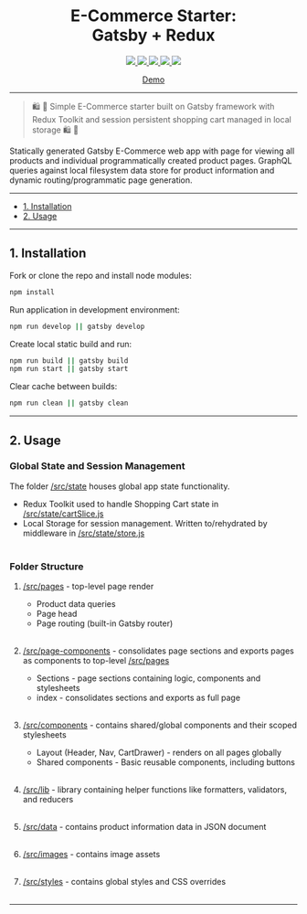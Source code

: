 <p align="center">

<h1 align="center">E-Commerce Starter:<br/>Gatsby + Redux</h1>

<p align="center">
  <a href="https://www.gatsbyjs.com/">
    <img src="https://img.shields.io/badge/Gatsby-v4.4%2B-purple?style=for-the-badge&logo=gatsby">
  </a>
  <a href="https://redux.js.org/">
    <img src="https://img.shields.io/badge/Redux-v7.2.6%2B-blueviolet?style=for-the-badge&logo=redux">
  </a>
  <a href="https://redux-toolkit.js.org/">
    <img src="https://img.shields.io/badge/Redux%20Toolkit-v1.7.1%2B-blueviolet?style=for-the-badge&logo=redux">
  </a>
  <a href="https://www.gatsbyjs.com/docs/how-to/querying-data/running-queries-with-graphiql/">
    <img src="https://img.shields.io/badge/GraphQL-GraphiQL-ff69b4?style=for-the-badge&logo=graphql">
  </a>
  <a href="https://www.gatsbyjs.com/docs/how-to/styling/css-modules">
    <img src="https://img.shields.io/badge/CSS-Modules-9cf?style=for-the-badge&logo=">
  </a>
</p>

<p align="center">
  <a href="">Demo
  </a>

</p>

---

> 🛍️ 🛒 Simple E-Commerce starter built on Gatsby framework with Redux Toolkit and session persistent shopping cart managed in local storage 🛍️ 🛒

Statically generated Gatsby E-Commerce web app with page for viewing all products and individual programmatically created product pages. GraphQL queries against local filesystem data store for product information and dynamic routing/programmatic page generation.

---

- [1. Installation](#1-installation)
- [2. Usage](#2-usage)

---

## 1. Installation

Fork or clone the repo and install node modules:

```bash
npm install
```

Run application in development environment:

```bash
npm run develop || gatsby develop
```

Create local static build and run:

```bash
npm run build || gatsby build
npm run start || gatsby start
```

Clear cache between builds:

```bash
npm run clean || gatsby clean
```

---

## 2. Usage

### Global State and Session Management

The folder [/src/state](https://github.com/lauradotcom/codecademy-collab-ecommerce/tree/main/src/state) houses global app state functionality.

- Redux Toolkit used to handle Shopping Cart state in [/src/state/cartSlice.js](https://github.com/lauradotcom/codecademy-collab-ecommerce/blob/main/src/state/cartSlice.js)
- Local Storage for session management. Written to/rehydrated by middleware in [/src/state/store.js](https://github.com/lauradotcom/codecademy-collab-ecommerce/blob/main/src/state/store.js)
  <br/><br/>

### Folder Structure

1. [/src/pages](https://github.com/lauradotcom/codecademy-collab-ecommerce/tree/main/src/pages) - top-level page render

   - Product data queries
   - Page head
   - Page routing (built-in Gatsby router)
     <br/><br/>

2. [/src/page-components](https://github.com/lauradotcom/codecademy-collab-ecommerce/tree/main/src/page-components) - consolidates page sections and exports pages as components to top-level [/src/pages](https://github.com/lauradotcom/codecademy-collab-ecommerce/tree/main/src/pages)

   - Sections - page sections containing logic, components and stylesheets
   - index - consolidates sections and exports as full page
     <br/><br/>

3. [/src/components](https://github.com/lauradotcom/codecademy-collab-ecommerce/tree/main/src/components) - contains shared/global components and their scoped stylesheets

   - Layout (Header, Nav, CartDrawer) - renders on all pages globally
   - Shared components - Basic reusable components, including buttons
     <br/><br/>

4. [/src/lib](https://github.com/lauradotcom/codecademy-collab-ecommerce/tree/main/src/lib) - library containing helper functions like formatters, validators, and reducers
   <br/><br/>

5. [/src/data](https://github.com/lauradotcom/codecademy-collab-ecommerce/tree/main/src/data) - contains product information data in JSON document
   <br/><br/>

6. [/src/images](https://github.com/lauradotcom/codecademy-collab-ecommerce/tree/main/src/images) - contains image assets
   <br/><br/>

7. [/src/styles](https://github.com/lauradotcom/codecademy-collab-ecommerce/tree/main/src/styles) - contains global styles and CSS overrides
   <br/><br/>

---
